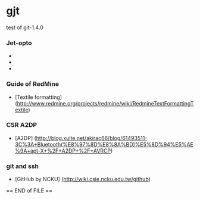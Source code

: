 # gjt
test of git-1.4.0

### Jet-opto
* [Web Mail]: (https://mail.jet-opto.com.tw)

* [RedMine]: (http://192.168.150.171/redmine/projects)

* [Weekly Report]: (http://192.168.150.171/redmine/projects/swmgt/wiki/Weekly_report)


### Guide of RedMine
* [Textile formatting] (http://www.redmine.org/projects/redmine/wiki/RedmineTextFormattingTextile)





### CSR A2DP
* [A2DP] (http://blog.xuite.net/akirac66/blog/61493511-3C%3A+Bluetooth(%E8%97%8D%E8%8A%BD)%E5%8D%94%E5%AE%9A+apt-X+%2F+A2DP+%2F+AVRCP)







### git and ssh
* [GitHub by NCKU] (http://wiki.csie.ncku.edu.tw/github)





== END of FILE ==
